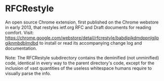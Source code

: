 # RFCRestyle
An open source Chrome extension, first published on the Chrome webstore in early 2013, that restyles ietf.org RFC and Draft documents for reading comfort. Visit: https://chrome.google.com/webstore/detail/rfcrestyle/babdjpjkdmdppnlgjlpgiknmbdblmdbd to install or read its accompanying change log and documentation.

Note: The RFCRestyle subdirectory contains the deminified (not unminified) code, identical in every way to the parent directory's code, except for the inclusion of vast quantities of the useless whitespace humans require to visually parse the info.
